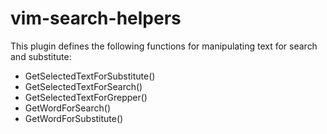 # vim-search-helpers

This plugin defines the following functions for manipulating text for search and substitute:

* GetSelectedTextForSubstitute()
* GetSelectedTextForSearch()
* GetSelectedTextForGrepper()
* GetWordForSearch()
* GetWordForSubstitute()
